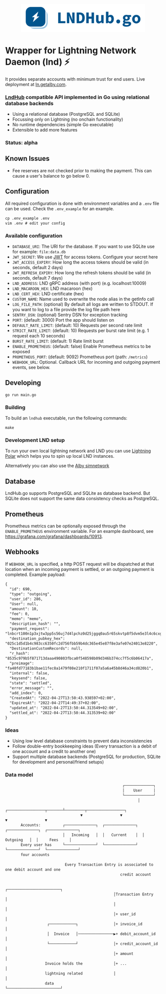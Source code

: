 <div align="center">
   <img alt="LNDHub.go" src="static/img/logo.png" width="400">
</div>

# Wrapper for Lightning Network Daemon (lnd) ⚡  

It provides separate accounts with minimum trust for end users.
Live deployment at [ln.getalby.com](https://ln.getalby.com).

### [LndHub](https://github.com/BlueWallet/LndHub) compatible API implemented in Go using relational database backends

* Using a relational database (PostgreSQL and SQLite)
* Focussing only on Lightning (no onchain functionality)
* No runtime dependencies (simple Go executable)
* Extensible to add more features 

### Status: alpha 

## Known Issues

* Fee reserves are not checked prior to making the payment. This can cause a user's balance to go below 0.

## Configuration

All required configuration is done with environment variables and a `.env` file can be used.
Check the `.env_example` for an example.

```shell
cp .env_example .env
vim .env # edit your config
```

### Available configuration

+ `DATABASE_URI`: The URI for the database. If you want to use SQLite use for example: `file:data.db`
+ `JWT_SECRET`: We use [JWT](https://jwt.io/) for access tokens. Configure your secret here
+ `JWT_ACCESS_EXPIRY`: How long the access tokens should be valid (in seconds, default 2 days)
+ `JWT_REFRESH_EXPIRY`: How long the refresh tokens should be valid (in seconds, default 7 days)
+ `LND_ADDRESS`: LND gRPC address (with port) (e.g. localhost:10009)
+ `LND_MACAROON_HEX`: LND macaroon (hex)
+ `LND_CERT_HEX`: LND certificate (hex)
+ `CUSTOM_NAME`: Name used to overwrite the node alias in the getInfo call
+ `LOG_FILE_PATH`: (optional) By default all logs are written to STDOUT. If you want to log to a file provide the log file path here
+ `SENTRY_DSN`: (optional) Sentry DSN for exception tracking
+ `PORT`: (default: 3000) Port the app should listen on
+ `DEFAULT_RATE_LIMIT`: (default: 10) Requests per second rate limit
+ `STRICT_RATE_LIMIT`: (default: 10) Requests per burst rate limit (e.g. 1 request each 10 seconds)
+ `BURST_RATE_LIMIT`: (default: 1) Rate limit burst
+ `ENABLE_PROMETHEUS`: (default: false) Enable Prometheus metrics to be exposed
+ `PROMETHEUS_PORT`: (default: 9092) Prometheus port (path: `/metrics`)
+ `WEBHOOK_URL`: Optional. Callback URL for incoming and outgoing payment events, see below.
## Developing

```shell
go run main.go
```

### Building

To build an `lndhub` executable, run the following commands:

```shell
make
```

### Development LND setup

To run your own local lightning network and LND you can use [Lightning Polar](https://lightningpolar.com/) which helps you to spin up local LND instances. 

Alternatively you can also use the [Alby simnetwork](https://github.com/getAlby/lightning-browser-extension/wiki/Test-setup)


## Database
LndHub.go supports PostgreSQL and SQLite as database backend. But SQLite does not support the same data consistency checks as PostgreSQL.

## Prometheus

Prometheus metrics can be optionally exposed through the `ENABLE_PROMETHEUS` environment variable.
For an example dashboard, see https://grafana.com/grafana/dashboards/10913.

## Webhooks

If `WEBHOOK_URL` is specified, a http POST request will be dispatched at that location when an incoming payment is settled, or an outgoing payment is completed. Example payload:

```
{
  "id": 690,
  "type": "outgoing",
  "user_id": 286,
  "User": null,
  "amount": 10,
  "fee": 0,
  "memo": "memo",
  "description_hash": "",
  "payment_request": "lnbcrt100n1p3xjtw3pp5s56uj7d4lpchz0d25jggq0au5r65skvtp8f5dvm5e3l4c6cxg9aqdqy09eqcqzpgxqrrsssp53pyhm6j2vl4sr7ul8pa4sfvptk96yn2lkeceh8z2etkl8emapkgq9qyyssqgpxy39ktu60gkct8y7ehkemu5c77dffg905cd6sr5cukgjna2nwnfew65zkems5sm5xmdllrkf8ym3dhc2asj7hn27tq7xe0dq5hq5spt2g4c2",
  "destination_pubkey_hex": "025c1d5d1b4c983cc6350fc2d756fbb59b4dc365e45e87f8e3afe07e24013e8220",
  "DestinationCustomRecords": null,
  "r_hash": "8535c979b5f871713daaa490803fbca0f548598b09d346b374cc7f5c6b06417a",
  "preimage": "fa40fd77183b1bae11fec8a1479f08e210f1711f07a5a6a45b8d46a34cd820b1",
  "internal": false,
  "keysend": false,
  "state": "settled",
  "error_message": "",
  "add_index": 0,
  "CreatedAt": "2022-04-27T13:50:43.938597+02:00",
  "ExpiresAt": "2022-04-27T14:49:37+02:00",
  "updated_at": "2022-04-27T13:50:44.313549+02:00",
  "settled_at": "2022-04-27T13:50:44.313539+02:00"
}
```

### Ideas
+ Using low level database constraints to prevent data inconsistencies
+ Follow double-entry bookkeeping ideas (Every transaction is a debit of one account and a credit to another one)
+ Support multiple database backends (PostgreSQL for production, SQLite for development and personal/friend setups)

### Data model

```
                                                     ┌─────────────┐                            
                                                     │    User     │                            
                                                     └─────────────┘                            
                                                            │                                   
                                  ┌─────────────────┬───────┴─────────┬─────────────────┐       
                                  ▼                 ▼                 ▼                 ▼       
       Accounts:          ┌──────────────┐  ┌──────────────┐  ┌──────────────┐  ┌──────────────┐
                          │   Incoming   │  │   Current    │  │   Outgoing   │  │     Fees     │
       Every user has     └──────────────┘  └──────────────┘  └──────────────┘  └──────────────┘
       four accounts                                                                            
                                                                                                
                           Every Transaction Entry is associated to one debit account and one   
                                                    credit account                             
                                                                                                
                                                 ┌────────────────────────┐                     
                                                 │Transaction Entry       │                     
                                                 │                        │                     
                                                 │+ user_id               │                     
                   ┌────────────┐                │+ invoice_id            │                     
                   │  Invoice   │────────────────▶+ debit_account_id      │                     
                   └────────────┘                │+ credit_account_id     │                     
                                                 │+ amount                │                     
                  Invoice holds the              │+ ...                   │                     
                  lightning related              │                        │                     
                  data                           └────────────────────────┘                     
                                                                                                
```

